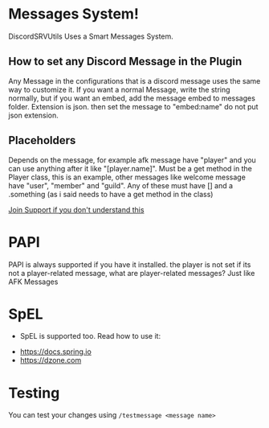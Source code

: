 # Messages System!

DiscordSRVUtils Uses a Smart Messages System. 

## How to set any Discord Message in the Plugin

Any Message in the configurations that is a discord message uses the same way to customize it. If you want a normal Message, write the string normally, but if you want an embed, add the message embed to messages folder. Extension is json. then set the message to "embed:name" do not put json extension.

## Placeholders

Depends on the message, for example afk message have "player" and you can use anything after it like "[player.name]". Must be a get method in the Player class, this is an example, other messages like welcome message have "user", "member" and "guild". Any of these must have [] and a .something (as i said needs to have a get method in the class)

[Join Support if you don't understand this](https://discordsrvutils.xyz/support)

# PAPI

PAPI is always supported if you have it installed. the player is not set if its not a player-related message, what are player-related messages? Just like AFK Messages


# SpEL

- SpEL is supported too. Read how to use it: 
 * <a href="https://docs.spring.io/spring/docs/4.2.x/spring-framework-reference/html/expressions.html" target="blank">https://docs.spring.io</a> 
 * <a href="https://dzone.com/articles/learn-spring-expression-language-with-examples" target="blank">https://dzone.com</a> 


# Testing
You can test your changes using `/testmessage <message name>`